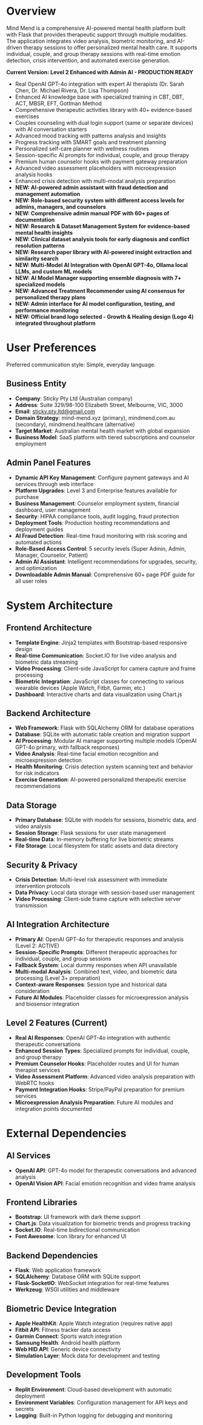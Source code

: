 # Overview

Mind Mend is a comprehensive AI-powered mental health platform built with Flask that provides therapeutic support through multiple modalities. The application integrates video analysis, biometric monitoring, and AI-driven therapy sessions to offer personalized mental health care. It supports individual, couple, and group therapy sessions with real-time emotion detection, crisis intervention, and automated exercise generation.

**Current Version: Level 2 Enhanced with Admin AI - PRODUCTION READY**
- Real OpenAI GPT-4o integration with expert AI therapists (Dr. Sarah Chen, Dr. Michael Rivera, Dr. Lisa Thompson)
- Enhanced AI knowledge base with specialized training in CBT, DBT, ACT, MBSR, EFT, Gottman Method
- Comprehensive therapeutic activities library with 40+ evidence-based exercises
- Couples counseling with dual login support (same or separate devices) with AI conversation starters
- Advanced mood tracking with patterns analysis and insights
- Progress tracking with SMART goals and treatment planning
- Personalized self-care planner with wellness routines
- Session-specific AI prompts for individual, couple, and group therapy
- Premium human counselor hooks with payment gateway preparation
- Advanced video assessment placeholders with microexpression analysis hooks
- Enhanced crisis detection with multi-modal analysis preparation
- **NEW: AI-powered admin assistant with fraud detection and management automation**
- **NEW: Role-based security system with different access levels for admins, managers, and counselors**
- **NEW: Comprehensive admin manual PDF with 60+ pages of documentation**
- **NEW: Research & Dataset Management System for evidence-based mental health insights**
- **NEW: Clinical dataset analysis tools for early diagnosis and conflict resolution patterns**
- **NEW: Research paper library with AI-powered insight extraction and similarity search**
- **NEW: Multi-Model AI Integration with OpenAI GPT-4o, Ollama local LLMs, and custom ML models**
- **NEW: AI Model Manager supporting ensemble diagnosis with 7+ specialized models**
- **NEW: Advanced Treatment Recommender using AI consensus for personalized therapy plans**
- **NEW: Admin interface for AI model configuration, testing, and performance monitoring**
- **NEW: Official brand logo selected - Growth & Healing design (Logo 4) integrated throughout platform**

# User Preferences

Preferred communication style: Simple, everyday language.

## Business Entity
- **Company**: Sticky Pty Ltd (Australian company)
- **Address**: Suite 329/98-100 Elizabeth Street, Melbourne, VIC, 3000
- **Email**: sticky.pty.ltd@gmail.com
- **Domain Strategy**: mind-mend.xyz (primary), mindmend.com.au (secondary), mindmend.healthcare (alternative)
- **Target Market**: Australian mental health market with global expansion
- **Business Model**: SaaS platform with tiered subscriptions and counselor employment

## Admin Panel Features
- **Dynamic API Key Management**: Configure payment gateways and AI services through web interface
- **Platform Upgrades**: Level 3 and Enterprise features available for purchase
- **Business Management**: Counselor employment system, financial dashboard, user management
- **Security**: HIPAA compliance tools, audit logging, fraud protection
- **Deployment Tools**: Production hosting recommendations and deployment guides
- **AI Fraud Detection**: Real-time fraud monitoring with risk scoring and automated actions
- **Role-Based Access Control**: 5 security levels (Super Admin, Admin, Manager, Counselor, Patient)
- **Admin AI Assistant**: Intelligent recommendations for upgrades, security, and optimization
- **Downloadable Admin Manual**: Comprehensive 60+ page PDF guide for all user roles

# System Architecture

## Frontend Architecture
- **Template Engine**: Jinja2 templates with Bootstrap-based responsive design
- **Real-time Communication**: Socket.IO for live video analysis and biometric data streaming
- **Video Processing**: Client-side JavaScript for camera capture and frame processing
- **Biometric Integration**: JavaScript classes for connecting to various wearable devices (Apple Watch, Fitbit, Garmin, etc.)
- **Dashboard**: Interactive charts and data visualization using Chart.js

## Backend Architecture
- **Web Framework**: Flask with SQLAlchemy ORM for database operations
- **Database**: SQLite with automatic table creation and migration support
- **AI Processing**: Modular AI manager supporting multiple models (OpenAI GPT-4o primary, with fallback responses)
- **Video Analysis**: Real-time facial emotion recognition and microexpression detection
- **Health Monitoring**: Crisis detection system scanning text and behavior for risk indicators
- **Exercise Generation**: AI-powered personalized therapeutic exercise recommendations

## Data Storage
- **Primary Database**: SQLite with models for sessions, biometric data, and video analysis
- **Session Storage**: Flask sessions for user state management
- **Real-time Data**: In-memory buffering for live biometric streams
- **File Storage**: Local filesystem for static assets and data directory

## Security & Privacy
- **Crisis Detection**: Multi-level risk assessment with immediate intervention protocols
- **Data Privacy**: Local data storage with session-based user management
- **Video Processing**: Client-side frame capture with selective server transmission

## AI Integration Architecture
- **Primary AI**: OpenAI GPT-4o for therapeutic responses and analysis (Level 2: ACTIVE)
- **Session-Specific Prompts**: Different therapeutic approaches for individual, couple, and group sessions
- **Fallback System**: Local dummy responses when API unavailable
- **Multi-modal Analysis**: Combined text, video, and biometric data processing (Level 3+ preparation)
- **Context-aware Responses**: Session type and historical data consideration
- **Future AI Modules**: Placeholder classes for microexpression analysis and biosensor integration

## Level 2 Features (Current)
- **Real AI Responses**: OpenAI GPT-4o integration with authentic therapeutic conversations
- **Enhanced Session Types**: Specialized prompts for individual, couple, and group therapy
- **Premium Counselor Hooks**: Placeholder routes and UI for human therapist services
- **Video Assessment Platform**: Advanced video analysis preparation with WebRTC hooks
- **Payment Integration Hooks**: Stripe/PayPal preparation for premium services
- **Microexpression Analysis Preparation**: Future AI modules and integration points documented

# External Dependencies

## AI Services
- **OpenAI API**: GPT-4o model for therapeutic conversations and advanced analysis
- **OpenAI Vision API**: Facial emotion recognition and video frame analysis

## Frontend Libraries
- **Bootstrap**: UI framework with dark theme support
- **Chart.js**: Data visualization for biometric trends and progress tracking
- **Socket.IO**: Real-time bidirectional communication
- **Font Awesome**: Icon library for enhanced UI

## Backend Dependencies
- **Flask**: Web application framework
- **SQLAlchemy**: Database ORM with SQLite support
- **Flask-SocketIO**: WebSocket integration for real-time features
- **Werkzeug**: WSGI utilities and middleware

## Biometric Device Integration
- **Apple HealthKit**: Apple Watch integration (requires native app)
- **Fitbit API**: Fitness tracker data access
- **Garmin Connect**: Sports watch integration
- **Samsung Health**: Android health platform
- **Web HID API**: Generic device connectivity
- **Simulation Layer**: Mock data for development and testing

## Development Tools
- **Replit Environment**: Cloud-based development with automatic deployment
- **Environment Variables**: Configuration management for API keys and secrets
- **Logging**: Built-in Python logging for debugging and monitoring